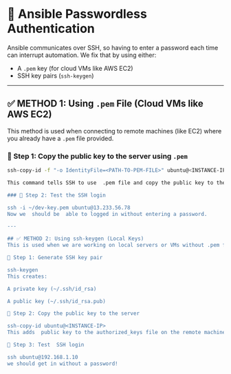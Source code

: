 # 🔐 Ansible Passwordless Authentication

Ansible communicates over SSH, so having to enter a password each time can interrupt automation. We fix that by using either:
- A `.pem` key (for cloud VMs like AWS EC2)
- SSH key pairs (`ssh-keygen`)

---

## ✅ METHOD 1: Using `.pem` File (Cloud VMs like AWS EC2)

This method is used when connecting to remote machines (like EC2) where you already have a `.pem` file provided.

### 🔸 Step 1: Copy the public key to the server using `.pem`

```bash
ssh-copy-id -f "-o IdentityFile=<PATH-TO-PEM-FILE>" ubuntu@<INSTANCE-IP>

This command tells SSH to use  .pem file and copy the public key to the remote server's authorized list. This enables passwordless access.

### 🔸 Step 2: Test the SSH login

ssh -i ~/dev-key.pem ubuntu@13.233.56.78
Now we  should be  able to logged in without entering a password.

---

## ✅ METHOD 2: Using ssh-keygen (Local Keys)
This is used when we are working on local servers or VMs without .pem files.

🔸 Step 1: Generate SSH key pair

ssh-keygen
This creates:

A private key (~/.ssh/id_rsa)

A public key (~/.ssh/id_rsa.pub)

🔸 Step 2: Copy the public key to the server

ssh-copy-id ubuntu@<INSTANCE-IP>
This adds  public key to the authorized_keys file on the remote machine.

🔸 Step 3: Test  SSH login

ssh ubuntu@192.168.1.10
we should get in without a password!
